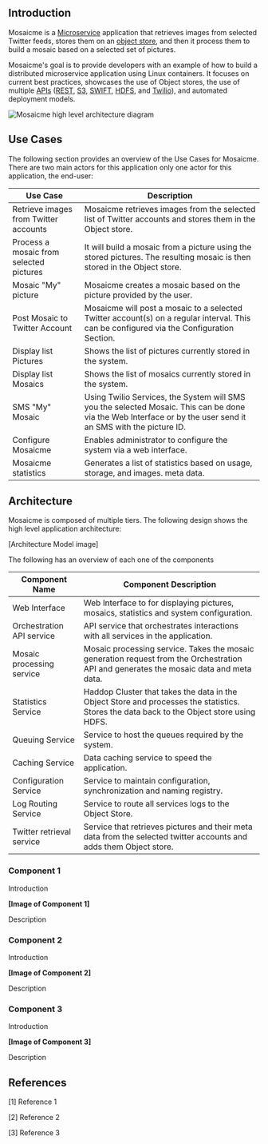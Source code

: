 ## Introduction

Mosaicme is a [Microservice](http://en.wikipedia.org/wiki/Microservices "Microservices") application that retrieves images from selected Twitter feeds, stores them on an [object store](http://en.wikipedia.org/wiki/Object_storage "Object Store"), and then it process them to build a mosaic based on a selected set of pictures. 

Mosaicme's goal is to provide developers with an example of how to build a distributed microservice application using Linux containers. It focuses on current best practices, showcases the use of Object stores,  the use of multiple [APIs](http://en.wikipedia.org/wiki/Application_programming_interface "APIs") ([REST](http://en.wikipedia.org/wiki/Representational_state_transfer "REST"), [S3](http://en.wikipedia.org/wiki/Amazon_S3 "AWS S3"), [SWIFT](http://en.wikipedia.org/wiki/OpenStack#Swift "OpenStack Swift"), [HDFS](http://en.wikipedia.org/wiki/Apache_Hadoop#HDFS "Haddop Distributed File System"), and [Twilio](https://www.twilio.com/ "Twilio.com")), and automated deployment models.


![Mosaicme high level architecture diagram](https://github.com/emccode/mosaicme/blob/master/documentation/images/mosaicme-high-level-architecture.PNG)



## Use Cases


The following section provides an overview of the Use Cases for Mosaicme. There are two main actors for this application  only one actor for this application, the end-user:

 
Use Case	                          | Description
------------------------------------- | -----------|
Retrieve images from Twitter accounts | Mosaicme retrieves images from the selected list of Twitter accounts and stores them in the Object store.
Process a mosaic from selected pictures | It will build a mosaic from a picture using the stored pictures. The resulting mosaic is then stored in the Object store.
Mosaic "My" picture					  | Mosaicme creates a mosaic based on the picture provided by the user.
Post Mosaic to Twitter Account		  | Mosaicme will post a mosaic to a selected Twitter account(s) on a regular interval. This can be configured via the Configuration Section.
Display list Pictures				  | Shows the list of pictures currently stored in the system.
Display list Mosaics				  | Shows the list of mosaics currently stored in the system.
SMS "My" Mosaic						  | Using Twilio Services, the System will SMS you the selected Mosaic. This can be done via the Web Interface or by the user send it an SMS with the picture ID.
Configure Mosaicme 					  | Enables administrator to configure the system via a web interface.
Mosaicme statistics                   | Generates a list of statistics based on usage, storage, and images. meta data.			



## Architecture 

Mosaicme is composed of multiple tiers. The following design shows the high level application architecture: 

[Architecture Model image]

The following has an overview of each one of the components

Component Name              |	Component Description
--------------------------- | ---------------------|
Web Interface               | Web Interface to for displaying pictures, mosaics, statistics and system configuration. 
Orchestration API service   | API service that orchestrates interactions with all services in the application. 
Mosaic processing service   | Mosaic processing service. Takes the mosaic generation request from the Orchestration API and generates the mosaic data and meta data.
Statistics Service			| Haddop Cluster that takes the data in the Object Store and processes the statistics. Stores the data back to the Object store using HDFS.
Queuing Service				| Service to host the queues required by the system.
Caching Service             | Data caching service to speed the application.
Configuration Service       | Service to maintain configuration, synchronization and naming registry.
Log Routing Service		    | Service to route all services logs to the Object Store.
Twitter retrieval service   | Service that retrieves pictures and their meta data from the selected twitter accounts and adds them Object store.


### Component 1 

Introduction 

**[Image of Component 1]**

Description



### Component 2 

Introduction 

**[Image of Component 2]**

Description
   

### Component 3 

Introduction 

**[Image of Component 3]**

Description
   



## References

[1] Reference 1
 
[2] Reference 2 

[3] Reference 3

